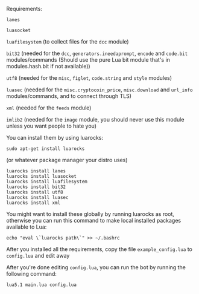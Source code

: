 Requirements:

`lanes`

`luasocket`

`luafilesystem` (to collect files for the `dcc` module)

`bit32` (needed for the `dcc`, `generators.ineedaprompt`, `encode` and `code.bit` modules/commands (Should use the pure Lua bit module that's in modules.hash.bit if not available))

`utf8` (needed for the `misc`, `figlet`, `code.string` and `style` modules)

`luasec` (needed for the `misc.cryptocoin_price`, `misc.download` and `url_info` modules/commands, and to connect through TLS)

`xml` (needed for the `feeds` module)

`imlib2` (needed for the `image` module, you should never use this module unless you want people to hate you)

You can install them by using luarocks:

`sudo apt-get install luarocks`

(or whatever package manager your distro uses)

    luarocks install lanes
    luarocks install luasocket
    luarocks install luafilesystem
    luarocks install bit32
    luarocks install utf8
    luarocks install luasec
    luarocks install xml

You might want to install these globally by running luarocks as root, otherwise you can run this command to make local installed packages available to Lua:

    echo "eval \`luarocks path\`" >> ~/.bashrc

After you installed all the requirements, copy the file `example_config.lua` to `config.lua` and edit away

After you're done editing `config.lua`, you can run the bot by running the following command:

    lua5.1 main.lua config.lua
